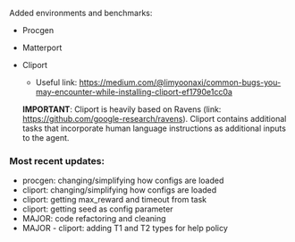 Added environments and benchmarks:
- Procgen
- Matterport
- Cliport
    - Useful link: https://medium.com/@limyoonaxi/common-bugs-you-may-encounter-while-installing-cliport-ef1790e1cc0a

  **IMPORTANT**: Cliport is heavily based on Ravens (link: https://github.com/google-research/ravens). Cliport contains additional tasks that incorporate human language instructions as additional inputs to the agent. 

### Most recent updates:
- procgen: changing/simplifying how configs are loaded
- cliport: changing/simplifying how configs are loaded
- cliport: getting max_reward and timeout from task
- cliport: getting seed as config parameter
- MAJOR: code refactoring and cleaning
- MAJOR - cliport: adding T1 and T2 types for help policy
